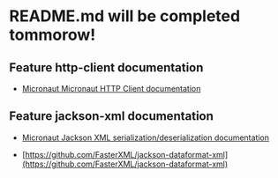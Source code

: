 # README.md will be completed tommorow!

## Feature http-client documentation

- [Micronaut Micronaut HTTP Client documentation](https://docs.micronaut.io/latest/guide/index.html#httpClient)

## Feature jackson-xml documentation

- [Micronaut Jackson XML serialization/deserialization documentation](https://micronaut-projects.github.io/micronaut-jackson-xml/latest/guide/index.html)

- [https://github.com/FasterXML/jackson-dataformat-xml](https://github.com/FasterXML/jackson-dataformat-xml)


